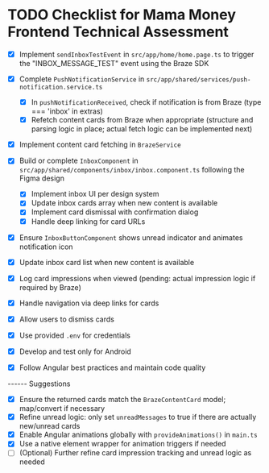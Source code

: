 # TODO Checklist for Mama Money Frontend Technical Assessment

- [x] Implement `sendInboxTestEvent` in `src/app/home/home.page.ts` to trigger the "INBOX_MESSAGE_TEST" event using the Braze SDK
- [x] Complete `PushNotificationService` in `src/app/shared/services/push-notification.service.ts`
  - [x] In `pushNotificationReceived`, check if notification is from Braze (type === 'inbox' in extras)
  - [x] Refetch content cards from Braze when appropriate (structure and parsing logic in place; actual fetch logic can be implemented next)
- [x] Implement content card fetching in `BrazeService`
- [x] Build or complete `InboxComponent` in `src/app/shared/components/inbox/inbox.component.ts` following the Figma design
  - [x] Implement inbox UI per design system
  - [x] Update inbox cards array when new content is available
  - [x] Implement card dismissal with confirmation dialog
  - [x] Handle deep linking for card URLs
- [x] Ensure `InboxButtonComponent` shows unread indicator and animates notification icon
- [x] Update inbox card list when new content is available
- [x] Log card impressions when viewed (pending: actual impression logic if required by Braze)
- [x] Handle navigation via deep links for cards
- [x] Allow users to dismiss cards
- [x] Use provided `.env` for credentials
- [x] Develop and test only for Android
- [x] Follow Angular best practices and maintain code quality


------ Suggestions
- [x] Ensure the returned cards match the `BrazeContentCard` model; map/convert if necessary
- [x] Refine unread logic: only set `unreadMessages` to true if there are actually new/unread cards
- [x] Enable Angular animations globally with `provideAnimations()` in `main.ts`
- [x] Use a native element wrapper for animation triggers if needed
- [ ] (Optional) Further refine card impression tracking and unread logic as needed

